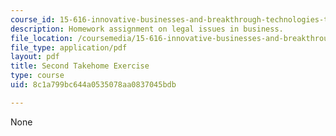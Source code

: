 ```yaml
---
course_id: 15-616-innovative-businesses-and-breakthrough-technologies-the-legal-issues-fall-2004
description: Homework assignment on legal issues in business.
file_location: /coursemedia/15-616-innovative-businesses-and-breakthrough-technologies-the-legal-issues-fall-2004/8c1a799bc644a0535078aa0837045bdb_ex2.pdf
file_type: application/pdf
layout: pdf
title: Second Takehome Exercise
type: course
uid: 8c1a799bc644a0535078aa0837045bdb

---
```

None